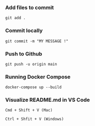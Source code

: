 ### Add files to commit
```
git add .
```

### Commit locally
```
git commit -m "MY MESSAGE !"
```

### Push to Github
```
git push -u origin main
```

### Running Docker Compose
```
docker-compose up --build
```


### Visualize README.md in VS Code
```
Cmd + Shift + V (Mac)

Ctrl + Shfit + V (Windows)
```


